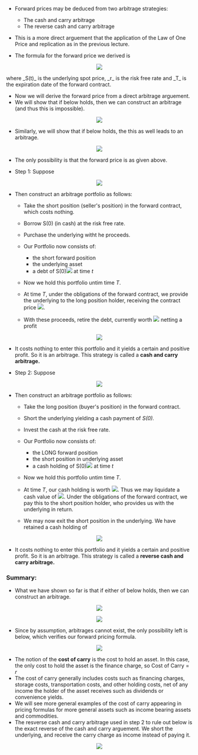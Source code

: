 
- Forward prices may be deduced from two arbitrage strategies:
  - The cash and carry arbitrage
  - The reverse cash and carry arbitrage

- This is a more direct arguement that the application of the Law of One Price and replication as in the previous lecture.
- The formula for the forward price we derived is

<p align="center">
<img src="https://render.githubusercontent.com/render/math?math=K_T = e^{rT}S(0)">
</p>
  where _S(t)_ is the underlying spot price, _r_ is the risk free rate and _T_ is the expiration date of the forward contract.
  
- Now we will derive the forward price from a direct arbitrage arguement.
- We will show that if below holds, then we can construct an arbitrage (and thus this is impossible).

<p align="center">
<img src="https://render.githubusercontent.com/render/math?math=K_T \gt e^{rT}S(0)">
</p>

- Similarly, we will show that if below holds, the this as well leads to an arbitrage.

<p align="center">
<img src="https://render.githubusercontent.com/render/math?math=K_T \lt e^{rT}S(0)">
</p>

- The only possibility is that the forward price is as given above.

- Step 1: Suppose

<p align="center">
<img src="https://render.githubusercontent.com/render/math?math=K_T \gt e^{rT}S(0)">
</p>

- Then construct an arbitrage portfolio as follows:
  - Take the short position (seller's position) in the forward contract, which costs nothing.
  - Borrow S(0) (in cash) at the risk free rate.
  - Purchase the underlying witht he proceeds.
  - Our Portfolio now consists of:
    - the short forward position
    - the underlying asset
    - a debt of S(0)<img src="https://render.githubusercontent.com/render/math?math=e^{rt}">  at time _t_

  - Now we hold this portfolio untim time _T_.
  - At time _T_, under the obligations of the forward contract, we provide the underlying to the long position holder, receiving the contract price <img src="https://render.githubusercontent.com/render/math?math=K_T">.
  - With these proceeds, retire the debt, currently worth <img src="https://render.githubusercontent.com/render/math?math=S(0)e^{rT}"> netting a profit

<p align="center">
<img src="https://render.githubusercontent.com/render/math?math=K_T - e^{rT}S(0) \gt 0">
</p>

  - It costs nothing to enter this portfolio and it yields a certain and positive profit. So it is an arbitrage. This strategy is called a __cash and carry arbitrage.__

- Step 2: Suppose

<p align="center">
<img src="https://render.githubusercontent.com/render/math?math=K_T \lt e^{rT}S(0)">
</p>

- Then construct an arbitrage portfolio as follows:
  - Take the long position (buyer's position) in the forward contract.
  - Short the underlying yielding a cash payment of _S(0)._
  - Invest the cash at the risk free rate.
  - Our Portfolio now consists of:
    - the LONG forward position
    - the short position in underlying asset
    - a cash holding of S(0)<img src="https://render.githubusercontent.com/render/math?math=e^{rt}">  at time _t_

  - Now we hold this portfolio untim time _T_.
  - At time _T_, our cash holding is worth <img src="https://render.githubusercontent.com/render/math?math=S(0) e^{rT} \gt K_T">. Thus we may liquidate a cash value of <img src="https://render.githubusercontent.com/render/math?math=K_T">. Under the obligations of the forward contract, we pay this to the short position holder, who provides us with the underlying in return.
  -  We may now exit the short position in the underlying. We have retained a cash holding of

<p align="center">
<img src="https://render.githubusercontent.com/render/math?math=S(0)e^{rT} - K_T \gt 0 ">
</p>

  - It costs nothing to enter this portfolio and it yields a certain and positive profit. So it is an arbitrage. This strategy is called a __reverse cash and carry arbitrage.__

### Summary:
- What we have shown so far is that if either of below holds, then we can construct an arbitrage.

<p align="center">
<img src="https://render.githubusercontent.com/render/math?math=K_T \gt e^{rT}S(0) ">
</p>

<p align="center">
<img src="https://render.githubusercontent.com/render/math?math=K_T \lt e^{rT}S(0) ">
</p>

- Since by assumption, arbitrages cannot exist, the only possibility left is below, which verifies our forward pricing formula.

<p align="center">
<img src="https://render.githubusercontent.com/render/math?math=K_T = e^{rT}S(0) ">
</p>

- The notion of the __cost of carry__ is the cost to hold an asset. In this case, the only cost to hold the asset is the finance charge, so Cost of Carry = _r_
- The cost of carry generally includes costs such as financing charges, storage costs, transportation costs, and other holding costs, net of any income the holder of the asset receives such as dividends or convenience yields.
- We will see more general examples of the cost of carry appearing in pricing formulas for more general assets such as income bearing assets and commodities.
- The resverse cash and carry arbitrage used in step 2 to rule out below is the exact reverse of the cash and carry arguement. We short the underlying, and receive the carry charge as income instead of paying it.

<p align="center">
<img src="https://render.githubusercontent.com/render/math?math=K_T \lt e^{rT}S(0) ">
</p>
